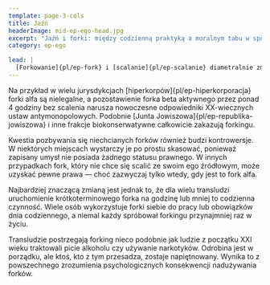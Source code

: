 ```yaml
---
template: page-3-cols
title: Jaźń
headerImage: mid-ep-ego-head.jpg
excerpt: "Jaźń i forki: między codzienną praktyką a moralnym tabu w społeczeństwie transludzi."
category: ep-ego

lead: |
  [Forkowanie]{pl/ep-fork} i [scalanie]{pl/ep-scalanie} diametralnie zmieniły sposób, w jaki transludzkość postrzega pojęcie **ja** oraz to, co oznacza posiadanie dobrze zintegrowanej osobowości. Choć technicznie forkowanie to dla współczesnej technologii pestka, psychologiczne i społeczne skutki klonowania umysłu sprawiają, że większość ludzi podchodzi do tego z dużą ostrożnością. Niektóre jurysdykcje całkowicie zakazują forkingu, z wyjątkiem zastosowań medycznych, podczas gdy inne nakładają surowe ograniczenia.
---
```

Na przykład w wielu jurysdykcjach [hiperkorpów]{pl/ep-hiperkorporacja} forki alfa są nielegalne, a pozostawienie forka beta aktywnego przez ponad 4 godziny bez scalenia narusza nowoczesne odpowiedniki XX-wiecznych ustaw antymonopolowych. Podobnie [Junta Jowiszowa]{pl/ep-republika-jowiszowa} i inne frakcje biokonserwatywne całkowicie zakazują forkingu.

Kwestia pozbywania się niechcianych forków również budzi kontrowersje. W niektórych miejscach wystarczy je po prostu skasować, ponieważ zapisany umysł nie posiada żadnego statusu prawnego. W innych przypadkach fork, który nie chce się scalić ze swoim ego źródłowym, może uzyskać pewne prawa — choć zazwyczaj tylko wtedy, gdy jest to fork alfa.

Najbardziej znaczącą zmianą jest jednak to, że dla wielu transludzi uruchomienie krótkoterminowego forka na godzinę lub mniej to codzienna czynność. Wiele osób wykorzystuje forki siebie do pracy lub obowiązków dnia codziennego, a niemal każdy spróbował forkingu przynajmniej raz w życiu.

Transludzie postrzegają forking nieco podobnie jak ludzie z początku XXI wieku traktowali picie alkoholu czy używanie narkotyków. Odrobina jest w porządku, ale ktoś, kto z tym przesadza, zostaje napiętnowany. Wynika to z powszechnego zrozumienia psychologicznych konsekwencji nadużywania forków.
